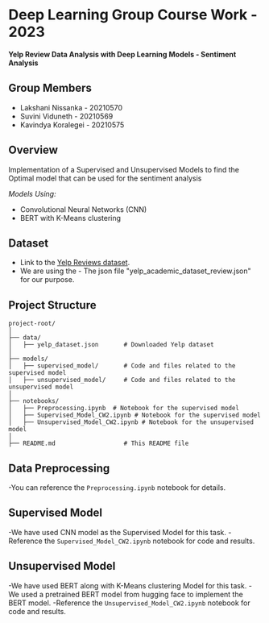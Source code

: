 # Deep Learning Group Course Work - 2023

**Yelp Review Data Analysis with Deep Learning Models - Sentiment Analysis**

## Group Members

- Lakshani Nissanka - 20210570
- Suvini Viduneth - 20210569
- Kavindya Koralegei - 20210575

## Overview

Implementation of a Supervised and Unsupervised Models to find the Optimal model that can be used for the sentiment analysis

*Models Using:*
- Convolutional Neural Networks (CNN) 
- BERT with K-Means clustering

## Dataset

- Link to the [Yelp Reviews dataset](https://www.yelp.com/dataset).
- We are using the  - The json file "yelp_academic_dataset_review.json" for our purpose.

## Project Structure

```plaintext
project-root/
│
├── data/
│   ├── yelp_dataset.json       # Downloaded Yelp dataset
│
├── models/
│   ├── supervised_model/       # Code and files related to the supervised model
│   ├── unsupervised_model/     # Code and files related to the unsupervised model
│
├── notebooks/
│   ├── Preprocessing.ipynb  # Notebook for the supervised model
│   ├── Supervised_Model_CW2.ipynb # Notebook for the supervised model
│   ├── Unsupervised_Model_CW2.ipynb # Notebook for the unsupervised model
│
├── README.md                   # This README file
```

## Data Preprocessing

 -You can reference the `Preprocessing.ipynb` notebook for details.

## Supervised Model

-We have used CNN model as the Supervised Model for this task.
-Reference the `Supervised_Model_CW2.ipynb` notebook for code and results.

## Unsupervised Model

-We have used BERT along with K-Means clustering Model for this task.
-We used a pretrained BERT model from hugging face to implement the BERT model.
-Reference the `Unsupervised_Model_CW2.ipynb` notebook for code and results.
